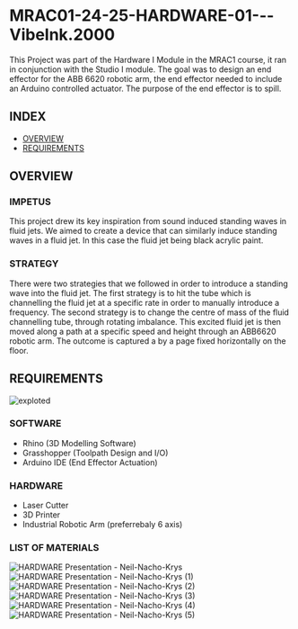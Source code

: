 # MRAC01-24-25-HARDWARE-01---VibeInk.2000
This Project was part of the Hardware I Module in the MRAC1 course, it ran in conjunction with the Studio I module. The goal was to design an end effector for the ABB 6620 robotic arm, the end effector needed to include an Arduino controlled actuator. The purpose of the end effector is to spill.

## INDEX 
- [OVERVIEW](#overview)
- [REQUIREMENTS](#requirements)

## OVERVIEW

### IMPETUS

This project drew its key inspiration from sound induced standing waves in fluid jets. We aimed to create a device that can similarly induce standing waves in a fluid jet. In this case the fluid jet being black acrylic paint. 

### STRATEGY

There were two strategies that we followed in order to introduce a standing wave into the fluid jet. The first strategy is to hit the tube which is channelling the fluid jet at a specific rate in order to manually introduce a frequency. The second strategy is to change the centre of mass of the fluid channelling tube, through rotating imbalance.
This excited fluid jet is then moved along a path at a specific speed and height through an ABB6620 robotic arm. The outcome is captured a by a page fixed horizontally on the floor.

## REQUIREMENTS

![exploted](https://github.com/user-attachments/assets/b8b13584-ed41-4a3a-a26f-5ea651172d89)

### SOFTWARE
- Rhino (3D Modelling Software)
- Grasshopper (Toolpath Design and I/O)
- Arduino IDE (End Effector Actuation)

### HARDWARE
- Laser Cutter
- 3D Printer
- Industrial Robotic Arm (preferrebaly 6 axis)

### LIST OF MATERIALS
![HARDWARE Presentation - Neil-Nacho-Krys](https://github.com/user-attachments/assets/2d87007d-9ebe-4928-b95d-223d1cce1d96)
![HARDWARE Presentation - Neil-Nacho-Krys (1)](https://github.com/user-attachments/assets/96c74de4-122a-4e01-b1d3-08740d30de85)
![HARDWARE Presentation - Neil-Nacho-Krys (2)](https://github.com/user-attachments/assets/05dcff85-aacf-4bfe-88b5-341161ba1831)
![HARDWARE Presentation - Neil-Nacho-Krys (3)](https://github.com/user-attachments/assets/3c131e1a-d480-4430-b454-f2392cb37a9b)
![HARDWARE Presentation - Neil-Nacho-Krys (4)](https://github.com/user-attachments/assets/2a276352-ee29-4e15-ad1b-73db635c19fc)
![HARDWARE Presentation - Neil-Nacho-Krys (5)](https://github.com/user-attachments/assets/8130098f-e343-408c-9f93-9d0d289a6d4d)

